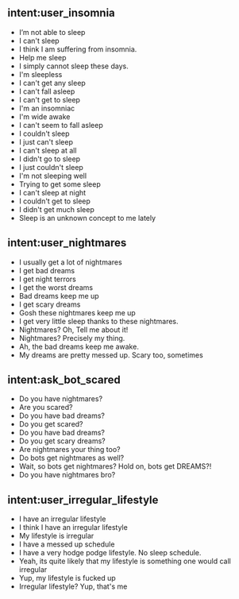 ## intent:user_insomnia
- I’m not able to sleep
- I can't sleep
- I think I am suffering from insomnia.
- Help me sleep
- I simply cannot sleep these days.
- I'm sleepless
- I can't get any sleep
- I can't fall asleep
- I can't get to sleep
- I'm an insomniac
- I'm wide awake
- I can't seem to fall asleep
- I couldn't sleep
- I just can't sleep
- I can't sleep at all
- I didn't go to sleep
- I just couldn't sleep
- I'm not sleeping well
- Trying to get some sleep
- I can't sleep at night
- I couldn't get to sleep
- I didn't get much sleep
- Sleep is an unknown concept to me lately

    
## intent:user_nightmares
- I usually get a lot of nightmares
- I get bad dreams
- I get night terrors
- I get the worst dreams
- Bad dreams keep me up
- I get scary dreams
- Gosh these nightmares keep me up
- I get very little sleep thanks to these nightmares.
- Nightmares? Oh, Tell me about it!
- Nightmares? Precisely my thing.
- Ah, the bad dreams keep me awake.
- My dreams are pretty messed up. Scary too, sometimes

## intent:ask_bot_scared
- Do you have nightmares?
- Are you scared?
- Do you have bad dreams?
- Do you get scared?
- Do you have bad dreams?
- Do you get scary dreams?
- Are nightmares your thing too?
- Do bots get nightmares as well?
- Wait, so bots get nightmares? Hold on, bots get DREAMS?!
- Do you have nightmares bro?

## intent:user_irregular_lifestyle
- I have an irregular lifestyle
- I think I have an irregular lifestyle
- My lifestyle is irregular
- I have a messed up schedule
- I have a very hodge podge lifestyle. No sleep schedule. 
- Yeah, its quite likely that my lifestyle is something one would call irregular
- Yup, my lifestyle is fucked up
- Irregular lifestyle? Yup, that's me

    